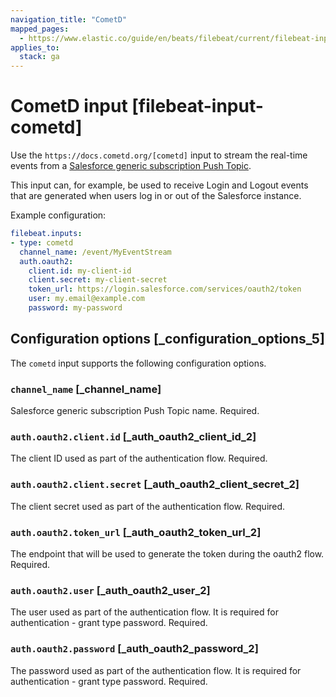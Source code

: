 ```yaml
---
navigation_title: "CometD"
mapped_pages:
  - https://www.elastic.co/guide/en/beats/filebeat/current/filebeat-input-cometd.html
applies_to:
  stack: ga
---
```


# CometD input [filebeat-input-cometd]


Use the `https://docs.cometd.org/[cometd]` input to stream the real-time events from a [Salesforce generic subscription Push Topic](https://resources.docs.salesforce.com/sfdc/pdf/api_streaming.pdf).

This input can, for example, be used to receive Login and Logout events that are generated when users log in or out of the Salesforce instance.

Example configuration:

```yaml
filebeat.inputs:
- type: cometd
  channel_name: /event/MyEventStream
  auth.oauth2:
    client.id: my-client-id
    client.secret: my-client-secret
    token_url: https://login.salesforce.com/services/oauth2/token
    user: my.email@example.com
    password: my-password
```

## Configuration options [_configuration_options_5]

The `cometd` input supports the following configuration options.


### `channel_name` [_channel_name]

Salesforce generic subscription Push Topic name. Required.


### `auth.oauth2.client.id` [_auth_oauth2_client_id_2]

The client ID used as part of the authentication flow. Required.


### `auth.oauth2.client.secret` [_auth_oauth2_client_secret_2]

The client secret used as part of the authentication flow. Required.


### `auth.oauth2.token_url` [_auth_oauth2_token_url_2]

The endpoint that will be used to generate the token during the oauth2 flow. Required.


### `auth.oauth2.user` [_auth_oauth2_user_2]

The user used as part of the authentication flow. It is required for authentication - grant type password. Required.


### `auth.oauth2.password` [_auth_oauth2_password_2]

The password used as part of the authentication flow. It is required for authentication - grant type password. Required.


